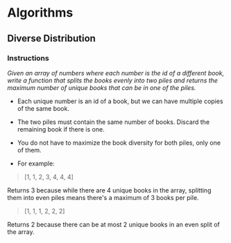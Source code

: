 # Algorithms

## Diverse Distribution

### Instructions

_Given an array of numbers where each number is the id of a different book, write a function that splits the books evenly into two piles and returns the maximum number of unique books that can be in one of the piles._

* Each unique number is an id of a book, but we can have multiple copies of the same book.

* The two piles must contain the same number of books. Discard the remaining book if there is one.

* You do not have to maximize the book diversity for both piles, only one of them.

* For example: 

> [1, 1, 2, 3, 4, 4, 4]

Returns 3 because while there are 4 unique books in the array, splitting them into even piles means there's a maximum of 3 books per pile.

> [1, 1, 1, 2, 2, 2]

Returns 2 because there can be at most 2 unique books in an even split of the array.
